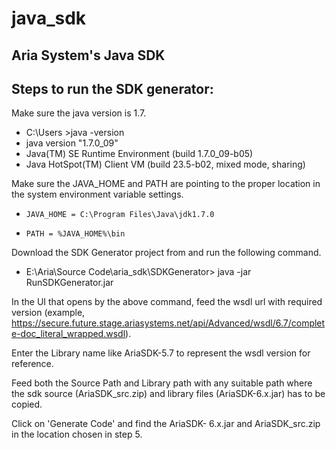 java_sdk
========

Aria System's Java SDK
----------------------
Steps to run the SDK generator:
-------------------------------
Make sure the java version is 1.7.
* C:\Users >java -version
* java version "1.7.0_09"
* Java(TM) SE Runtime Environment (build 1.7.0_09-b05)
* Java HotSpot(TM) Client VM (build 23.5-b02, mixed mode, sharing)

Make sure the JAVA_HOME and PATH are pointing to the proper location in the system environment variable settings.
*     JAVA_HOME = C:\Program Files\Java\jdk1.7.0
*     PATH = %JAVA_HOME%\bin

Download the SDK Generator project from and run the following command.
* E:\Aria\Source Code\aria_sdk\SDKGenerator> java -jar RunSDKGenerator.jar

In the UI that opens by the above command, feed the wsdl url with required version (example, https://secure.future.stage.ariasystems.net/api/Advanced/wsdl/6.7/complete-doc_literal_wrapped.wsdl).

Enter the Library name like AriaSDK-5.7 to represent the wsdl version for reference.

Feed both the Source Path and Library path with any suitable path where the sdk source (AriaSDK_src.zip) and library files (AriaSDK-6.x.jar) has to be copied.

Click on 'Generate Code' and find the AriaSDK- 6.x.jar and AriaSDK_src.zip in the location chosen in step 5.
